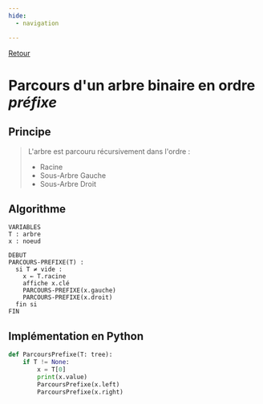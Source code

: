 ```yaml
---
hide:
  - navigation

---
```


[Retour](../../)


# **Parcours d'un arbre binaire en ordre *préfixe***

## Principe
> L'arbre est parcouru récursivement dans l'ordre :  
> 
> * Racine  
> * Sous-Arbre Gauche  
> * Sous-Arbre Droit  

## Algorithme

```
VARIABLES
T : arbre
x : noeud

DEBUT
PARCOURS-PREFIXE(T) :
  si T ≠ vide :
    x ← T.racine
    affiche x.clé
    PARCOURS-PREFIXE(x.gauche)
    PARCOURS-PREFIXE(x.droit)
  fin si
FIN

```

## Implémentation en Python

```Python
def ParcoursPrefixe(T: tree):
    if T != None:
        x = T[0]
        print(x.value)
        ParcoursPrefixe(x.left)
        ParcoursPrefixe(x.right)
```